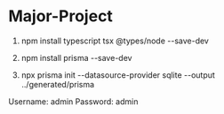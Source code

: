 ﻿# Major-Project
1) npm install typescript tsx @types/node --save-dev

2) npm install prisma --save-dev

3) npx prisma init --datasource-provider sqlite --output ../generated/prisma

Username: admin
Password: admin
